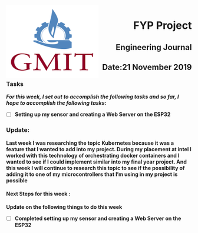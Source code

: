 <img align="left" width="250" height="200" src="/gmit.png">

<h1 align="right"><b>FYP Project</h1>
<h2 align="right">Engineering Journal</h2>
<h2 align="right">Date:21 November  2019</h2>


### Tasks

 *For this week, I set out to accomplish the following tasks and so far, I hope to accomplish the following tasks:*
 
- [ ] Setting up my sensor and creating a Web Server on the ESP32 

<p></p>
<p></p>

### Update:
<p> Last week I was researching the topic Kubernetes because it was a feature that I wanted to add into my project. During my  placement at intel I worked with this technology of orchestrating docker containers and I wanted  to see if I could implement similar into my final year project. And this week I will continue to research this topic to see if the possibility of adding it to one of my microcontrollers that I’m using in my project is possible </p>

#### Next Steps for this week :

<p>Update on the following things to do this week</p>

- [ ] Completed setting up my sensor and creating a Web Server on the ESP32  




